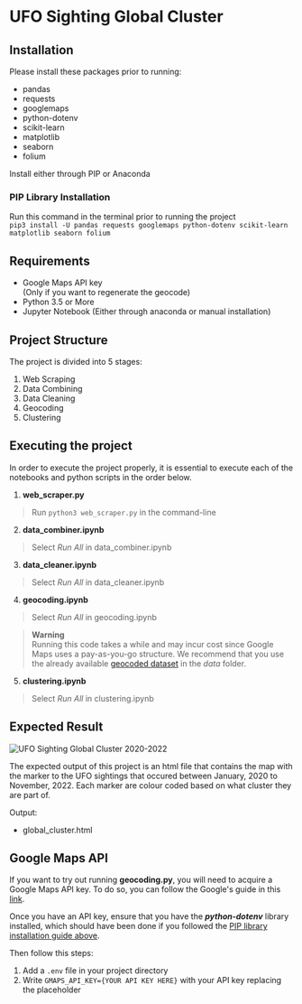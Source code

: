 # UFO Sighting Global Cluster

## Installation
Please install these packages prior to running:
- pandas
- requests
- googlemaps
- python-dotenv
- scikit-learn
- matplotlib
- seaborn
- folium

Install either through PIP or Anaconda

### PIP Library Installation
Run this command in the terminal prior to running the project  
```pip3 install -U pandas requests googlemaps python-dotenv scikit-learn matplotlib seaborn folium```

## Requirements
- Google Maps API key  
(Only if you want to regenerate the geocode)
- Python 3.5 or More
- Jupyter Notebook (Either through anaconda or manual installation)

## Project Structure
The project is divided into 5 stages:
1. Web Scraping
2. Data Combining
3. Data Cleaning
4. Geocoding
5. Clustering

## Executing the project
In order to execute the project properly, it is essential to execute each of the notebooks and python scripts in the order below.

1. **web_scraper.py**  
> Run ```python3 web_scraper.py``` in the command-line
2. **data_combiner.ipynb**  
> Select *Run All* in data_combiner.ipynb
3. **data_cleaner.ipynb**  
> Select *Run All* in data_cleaner.ipynb
4. **geocoding.ipynb**
> Select *Run All* in geocoding.ipynb  

> **Warning**  
> Running this code takes a while and may incur cost since Google Maps uses a pay-as-you-go structure. We recommend that you use the already available [geocoded dataset](data/cleaned_ufo_data/data_geocoded.csv) in the *data* folder.

5. **clustering.ipynb**
> Select *Run All* in clustering.ipynb  

## Expected Result
![UFO Sighting Global Cluster 2020-2022](global_cluster.png)

The expected output of this project is an html file that contains the map with the marker to the UFO sightings that occured between January, 2020 to November, 2022. Each marker are colour coded based on what cluster they are part of.

Output:
- global_cluster.html

## Google Maps API 
If you want to try out running **geocoding.py**, you will need to acquire a Google Maps API key.
To do so, you can follow the Google's guide in this [link](https://developers.google.com/maps).  

Once you have an API key, ensure that you have the ***python-dotenv*** library installed, which should have been done if you followed the [PIP library installation guide above](#PIP-Library-Installation).

Then follow this steps:
1. Add a ```.env``` file in your project directory
2. Write ```GMAPS_API_KEY={YOUR API KEY HERE}``` with your API key replacing the placeholder